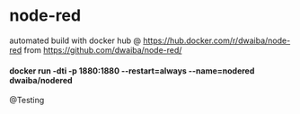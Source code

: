 # node-red
automated build with docker hub @ https://hub.docker.com/r/dwaiba/node-red from https://github.com/dwaiba/node-red/
#### docker run -dti -p 1880:1880 --restart=always --name=nodered dwaiba/nodered
@Testing
